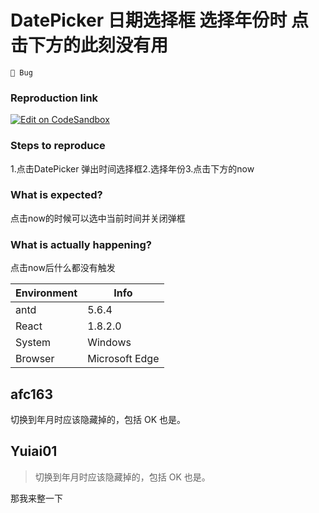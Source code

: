 # DatePicker 日期选择框 选择年份时 点击下方的此刻没有用

`🐛 Bug`

### Reproduction link

[![Edit on CodeSandbox](https://codesandbox.io/static/img/play-codesandbox.svg)](https://codesandbox.io/s/antd-reproduction-template-forked-gj377q)

### Steps to reproduce

1.点击DatePicker 弹出时间选择框2.选择年份3.点击下方的now

### What is expected?

点击now的时候可以选中当前时间并关闭弹框

### What is actually happening?

点击now后什么都没有触发

| Environment | Info           |
| ----------- | -------------- |
| antd        | 5.6.4          |
| React       | 1.8.2.0        |
| System      | Windows        |
| Browser     | Microsoft Edge |

<!-- generated by ant-design-issue-helper. DO NOT REMOVE -->

## afc163

切换到年月时应该隐藏掉的，包括 OK 也是。

## Yuiai01

> 切换到年月时应该隐藏掉的，包括 OK 也是。

那我来整一下
